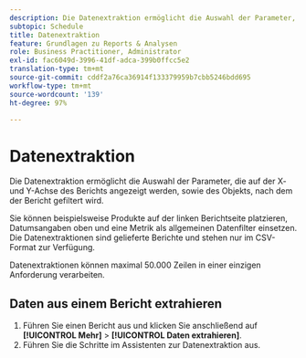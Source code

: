 ```yaml
---
description: Die Datenextraktion ermöglicht die Auswahl der Parameter, die auf der X- und Y-Achse des Berichts angezeigt werden, sowie des Objekts, nach dem der Bericht gefiltert wird.
subtopic: Schedule
title: Datenextraktion
feature: Grundlagen zu Reports & Analysen
role: Business Practitioner, Administrator
exl-id: fac6049d-3996-41df-adca-399b0ffcc5e2
translation-type: tm+mt
source-git-commit: cddf2a76ca36914f133379959b7cbb5246bdd695
workflow-type: tm+mt
source-wordcount: '139'
ht-degree: 97%

---
```


# Datenextraktion

Die Datenextraktion ermöglicht die Auswahl der Parameter, die auf der X- und Y-Achse des Berichts angezeigt werden, sowie des Objekts, nach dem der Bericht gefiltert wird.

Sie können beispielsweise Produkte auf der linken Berichtseite platzieren, Datumsangaben oben und eine Metrik als allgemeinen Datenfilter einsetzen. Die Datenextraktionen sind gelieferte Berichte und stehen nur im CSV-Format zur Verfügung.

Datenextraktionen können maximal 50.000 Zeilen in einer einzigen Anforderung verarbeiten.

## Daten aus einem Bericht extrahieren

1. Führen Sie einen Bericht aus und klicken Sie anschließend auf **[!UICONTROL Mehr]** > **[!UICONTROL Daten extrahieren]**.
1. Führen Sie die Schritte im Assistenten zur Datenextraktion aus.

